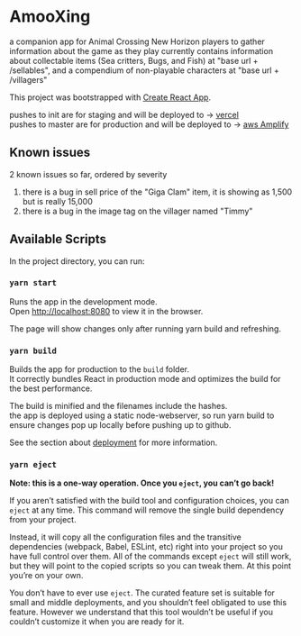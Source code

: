 # AmooXing
a companion app for Animal Crossing New Horizon players to gather information about the game as they play
currently contains information about collectable items (Sea critters, Bugs, and Fish) at "base url + /sellables", and a compendium of non-playable characters at "base url + /villagers" 

This project was bootstrapped with [Create React App](https://github.com/facebook/create-react-app).

pushes to init are for staging and will be deployed to -> [vercel](https://amoo-xing-fe.antilou86.vercel.app/) <br/>
pushes to master are for production and will be deployed to -> [aws Amplify](https://master.d3u1c7xm8qrvaq.amplifyapp.com/)

## Known issues
2 known issues so far, ordered by severity
1. there is a bug in sell price of the "Giga Clam" item, it is showing as 1,500 but is really 15,000
2. there is a bug in the image tag on the villager named "Timmy"

## Available Scripts

In the project directory, you can run:

### `yarn start`

Runs the app in the development mode.<br />
Open [http://localhost:8080](http://localhost:8080) to view it in the browser.

The page will show changes only after running yarn build and refreshing.<br />

### `yarn build`

Builds the app for production to the `build` folder.<br />
It correctly bundles React in production mode and optimizes the build for the best performance.

The build is minified and the filenames include the hashes.<br />
the app is deployed using a static node-webserver, so run yarn build to ensure changes pop up locally before pushing up to github.

See the section about [deployment](https://facebook.github.io/create-react-app/docs/deployment) for more information.

### `yarn eject`

**Note: this is a one-way operation. Once you `eject`, you can’t go back!**

If you aren’t satisfied with the build tool and configuration choices, you can `eject` at any time. This command will remove the single build dependency from your project.

Instead, it will copy all the configuration files and the transitive dependencies (webpack, Babel, ESLint, etc) right into your project so you have full control over them. All of the commands except `eject` will still work, but they will point to the copied scripts so you can tweak them. At this point you’re on your own.

You don’t have to ever use `eject`. The curated feature set is suitable for small and middle deployments, and you shouldn’t feel obligated to use this feature. However we understand that this tool wouldn’t be useful if you couldn’t customize it when you are ready for it.
